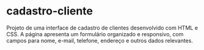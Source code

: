 # cadastro-cliente
Projeto de uma interface de cadastro de clientes desenvolvido com HTML e CSS. A página apresenta um formulário organizado e responsivo, com campos para nome, e-mail, telefone, endereço e outros dados relevantes. 
